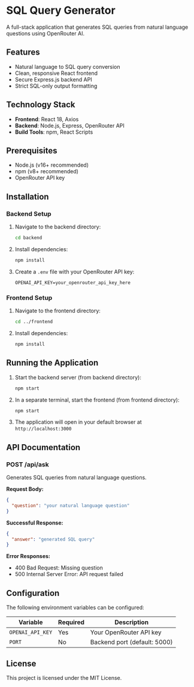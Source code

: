 # SQL Query Generator

A full-stack application that generates SQL queries from natural language questions using OpenRouter AI.

## Features

- Natural language to SQL query conversion
- Clean, responsive React frontend
- Secure Express.js backend API
- Strict SQL-only output formatting

## Technology Stack

- **Frontend**: React 18, Axios
- **Backend**: Node.js, Express, OpenRouter API
- **Build Tools**: npm, React Scripts

## Prerequisites

- Node.js (v16+ recommended)
- npm (v8+ recommended)
- OpenRouter API key

## Installation

### Backend Setup

1. Navigate to the backend directory:
   ```bash
   cd backend
   ```
2. Install dependencies:
   ```bash
   npm install
   ```
3. Create a `.env` file with your OpenRouter API key:
   ```env
   OPENAI_API_KEY=your_openrouter_api_key_here
   ```

### Frontend Setup

1. Navigate to the frontend directory:
   ```bash
   cd ../frontend
   ```
2. Install dependencies:
   ```bash
   npm install
   ```

## Running the Application

1. Start the backend server (from backend directory):
   ```bash
   npm start
   ```
2. In a separate terminal, start the frontend (from frontend directory):
   ```bash
   npm start
   ```
3. The application will open in your default browser at `http://localhost:3000`

## API Documentation

### POST /api/ask

Generates SQL queries from natural language questions.

**Request Body:**
```json
{
  "question": "your natural language question"
}
```

**Successful Response:**
```json
{
  "answer": "generated SQL query"
}
```

**Error Responses:**
- 400 Bad Request: Missing question
- 500 Internal Server Error: API request failed

## Configuration

The following environment variables can be configured:

| Variable | Required | Description |
|----------|----------|-------------|
| `OPENAI_API_KEY` | Yes | Your OpenRouter API key |
| `PORT` | No | Backend port (default: 5000) |

## License

This project is licensed under the MIT License.
